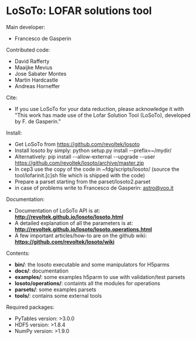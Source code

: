 LoSoTo: LOFAR solutions tool
============================

Main developer:
* Francesco de Gasperin

Contributed code:
* David Rafferty
* Maaijke Mevius
* Jose Sabater Montes
* Martin Hardcastle
* Andreas Horneffer

Cite:
* If you use LoSoTo for your data reduction, please acknowledge it with "This work has made use of the Lofar Solution Tool (LoSoTo), developed by F. de Gasperin."

Install:
* Get LoSoTo from https://github.com/revoltek/losoto 
* Install losoto by simply: python setup.py install --prefix=~/mydir/
* Alternatively: pip install --allow-external --upgrade --user https://github.com/revoltek/losoto/archive/master.zip 
* In cep3 use the copy of the code in ~fdg/scripts/losoto/ (source the tool/lofarinit.[c]sh file which is shipped with the code)
* Prepare a parset starting from the parset/losoto2.parset
* in case of problems write to Francesco de Gasperin: astro@voo.it

Documentation:
* Documentation of LoSoTo API is at: __http://revoltek.github.io/losoto/losoto.html__
* A detailed explanation of all the parameters is at: __http://revoltek.github.io/losoto/losoto.operations.html__
* A few important articles/how-to are on the github wiki: __https://github.com/revoltek/losoto/wiki__

Contents:
* __bin/__: the losoto executable and some manipulators for H5parms
* __docs/__: documentation
* __examples/__: some examples h5parm to use with validation/test parsets
* __losoto/operations/__: containts all the modules for operations
* __parsets/__: some examples parsets
* __tools/__: contains some external tools

Required packages:
* PyTables version:  >3.0.0
* HDF5 version:      >1.8.4
* NumPy version:     >1.9.0
